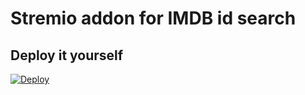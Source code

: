 # Stremio addon for IMDB id search


## Deploy it yourself
[![Deploy](https://www.herokucdn.com/deploy/button.svg)](https://heroku.com/deploy?template=https://github.com/jlvcm/stremio-imdb-id)
